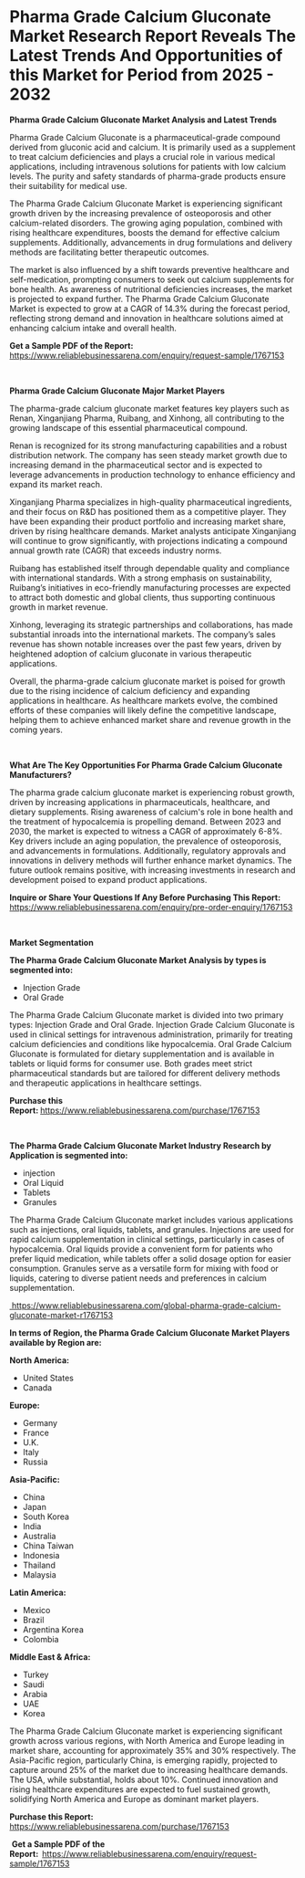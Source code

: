 <p><h1>Pharma Grade Calcium Gluconate Market Research Report Reveals The Latest Trends And Opportunities of this Market for Period from 2025 - 2032</h1></p><p><strong>Pharma Grade Calcium Gluconate Market Analysis and Latest Trends</strong></p>
<p><p>Pharma Grade Calcium Gluconate is a pharmaceutical-grade compound derived from gluconic acid and calcium. It is primarily used as a supplement to treat calcium deficiencies and plays a crucial role in various medical applications, including intravenous solutions for patients with low calcium levels. The purity and safety standards of pharma-grade products ensure their suitability for medical use.</p><p>The Pharma Grade Calcium Gluconate Market is experiencing significant growth driven by the increasing prevalence of osteoporosis and other calcium-related disorders. The growing aging population, combined with rising healthcare expenditures, boosts the demand for effective calcium supplements. Additionally, advancements in drug formulations and delivery methods are facilitating better therapeutic outcomes.</p><p>The market is also influenced by a shift towards preventive healthcare and self-medication, prompting consumers to seek out calcium supplements for bone health. As awareness of nutritional deficiencies increases, the market is projected to expand further. The Pharma Grade Calcium Gluconate Market is expected to grow at a CAGR of 14.3% during the forecast period, reflecting strong demand and innovation in healthcare solutions aimed at enhancing calcium intake and overall health.</p></p>
<p><strong>Get a Sample PDF of the Report:&nbsp;</strong> <a href="https://www.reliablebusinessarena.com/enquiry/request-sample/1767153?utm_campaign=2632&utm_medium=2&utm_source=Github&utm_content=ia&utm_term=19042025&utm_id=pharma-grade-calcium-gluconate">https://www.reliablebusinessarena.com/enquiry/request-sample/1767153</a></p>
<p>&nbsp;</p>
<p><strong>Pharma Grade Calcium Gluconate Major Market Players</strong></p>
<p><p>The pharma-grade calcium gluconate market features key players such as Renan, Xinganjiang Pharma, Ruibang, and Xinhong, all contributing to the growing landscape of this essential pharmaceutical compound.</p><p>Renan is recognized for its strong manufacturing capabilities and a robust distribution network. The company has seen steady market growth due to increasing demand in the pharmaceutical sector and is expected to leverage advancements in production technology to enhance efficiency and expand its market reach.</p><p>Xinganjiang Pharma specializes in high-quality pharmaceutical ingredients, and their focus on R&D has positioned them as a competitive player. They have been expanding their product portfolio and increasing market share, driven by rising healthcare demands. Market analysts anticipate Xinganjiang will continue to grow significantly, with projections indicating a compound annual growth rate (CAGR) that exceeds industry norms.</p><p>Ruibang has established itself through dependable quality and compliance with international standards. With a strong emphasis on sustainability, Ruibang’s initiatives in eco-friendly manufacturing processes are expected to attract both domestic and global clients, thus supporting continuous growth in market revenue.</p><p>Xinhong, leveraging its strategic partnerships and collaborations, has made substantial inroads into the international markets. The company’s sales revenue has shown notable increases over the past few years, driven by heightened adoption of calcium gluconate in various therapeutic applications.</p><p>Overall, the pharma-grade calcium gluconate market is poised for growth due to the rising incidence of calcium deficiency and expanding applications in healthcare. As healthcare markets evolve, the combined efforts of these companies will likely define the competitive landscape, helping them to achieve enhanced market share and revenue growth in the coming years.</p></p>
<p>&nbsp;</p>
<p><strong>What Are The Key Opportunities For Pharma Grade Calcium Gluconate Manufacturers?</strong></p>
<p><p>The pharma grade calcium gluconate market is experiencing robust growth, driven by increasing applications in pharmaceuticals, healthcare, and dietary supplements. Rising awareness of calcium's role in bone health and the treatment of hypocalcemia is propelling demand. Between 2023 and 2030, the market is expected to witness a CAGR of approximately 6-8%. Key drivers include an aging population, the prevalence of osteoporosis, and advancements in formulations. Additionally, regulatory approvals and innovations in delivery methods will further enhance market dynamics. The future outlook remains positive, with increasing investments in research and development poised to expand product applications.</p></p>
<p><strong>Inquire or Share Your Questions If Any Before Purchasing This Report:</strong> <a href="https://www.reliablebusinessarena.com/enquiry/pre-order-enquiry/1767153?utm_campaign=2632&utm_medium=2&utm_source=Github&utm_content=ia&utm_term=19042025&utm_id=pharma-grade-calcium-gluconate">https://www.reliablebusinessarena.com/enquiry/pre-order-enquiry/1767153</a></p>
<p>&nbsp;</p>
<p><strong>Market Segmentation</strong></p>
<p><strong>The Pharma Grade Calcium Gluconate Market Analysis by types is segmented into:</strong></p>
<p><ul><li>Injection Grade</li><li>Oral Grade</li></ul></p>
<p><p>The Pharma Grade Calcium Gluconate market is divided into two primary types: Injection Grade and Oral Grade. Injection Grade Calcium Gluconate is used in clinical settings for intravenous administration, primarily for treating calcium deficiencies and conditions like hypocalcemia. Oral Grade Calcium Gluconate is formulated for dietary supplementation and is available in tablets or liquid forms for consumer use. Both grades meet strict pharmaceutical standards but are tailored for different delivery methods and therapeutic applications in healthcare settings.</p></p>
<p><strong>Purchase this Report:&nbsp;</strong><a href="https://www.reliablebusinessarena.com/purchase/1767153?utm_campaign=2632&utm_medium=2&utm_source=Github&utm_content=ia&utm_term=19042025&utm_id=pharma-grade-calcium-gluconate">https://www.reliablebusinessarena.com/purchase/1767153</a></p>
<p>&nbsp;</p>
<p><strong>The Pharma Grade Calcium Gluconate Market Industry Research by Application is segmented into:</strong></p>
<p><ul><li>injection</li><li>Oral Liquid</li><li>Tablets</li><li>Granules</li></ul></p>
<p><p>The Pharma Grade Calcium Gluconate market includes various applications such as injections, oral liquids, tablets, and granules. Injections are used for rapid calcium supplementation in clinical settings, particularly in cases of hypocalcemia. Oral liquids provide a convenient form for patients who prefer liquid medication, while tablets offer a solid dosage option for easier consumption. Granules serve as a versatile form for mixing with food or liquids, catering to diverse patient needs and preferences in calcium supplementation.</p></p>
<p><a href="https://www.reliablebusinessarena.com/global-pharma-grade-calcium-gluconate-market-r1767153?utm_campaign=2632&utm_medium=2&utm_source=Github&utm_content=ia&utm_term=19042025&utm_id=pharma-grade-calcium-gluconate">&nbsp;https://www.reliablebusinessarena.com/global-pharma-grade-calcium-gluconate-market-r1767153</a></p>
<p><strong>In terms of Region, the Pharma Grade Calcium Gluconate Market Players available by Region are:</strong></p>
<p>
    <p> <strong> North America: </strong>
        <ul>
            <li>United States</li>
            <li>Canada</li>
        </ul>
        </p> 
    <p> <strong> Europe: </strong>
        <ul>
            <li>Germany</li>
            <li>France</li>
            <li>U.K.</li>
            <li>Italy</li>
            <li>Russia</li>
        </ul>
        </p> 
    <p> <strong> Asia-Pacific: </strong>
        <ul>
            <li>China</li>
            <li>Japan</li>
            <li>South Korea</li>
            <li>India</li>
            <li>Australia</li>
            <li>China Taiwan</li>
            <li>Indonesia</li>
            <li>Thailand</li>
            <li>Malaysia</li>
        </ul>
        </p> 
    <p> <strong> Latin America: </strong>
        <ul>
            <li>Mexico</li>
            <li>Brazil</li>
            <li>Argentina Korea</li>
            <li>Colombia</li>
        </ul>
        </p> 
    <p> <strong> Middle East & Africa: </strong>
        <ul>
            <li>Turkey</li>
            <li>Saudi</li>
            <li>Arabia</li>
            <li>UAE</li>
            <li>Korea</li>
        </ul>
    </p>
    </p>
<p><p>The Pharma Grade Calcium Gluconate market is experiencing significant growth across various regions, with North America and Europe leading in market share, accounting for approximately 35% and 30% respectively. The Asia-Pacific region, particularly China, is emerging rapidly, projected to capture around 25% of the market due to increasing healthcare demands. The USA, while substantial, holds about 10%. Continued innovation and rising healthcare expenditures are expected to fuel sustained growth, solidifying North America and Europe as dominant market players.</p></p>
<p><strong>Purchase this Report: </strong><a href="https://www.reliablebusinessarena.com/purchase/1767153?utm_campaign=2632&utm_medium=2&utm_source=Github&utm_content=ia&utm_term=19042025&utm_id=pharma-grade-calcium-gluconate">https://www.reliablebusinessarena.com/purchase/1767153</a></p>
<p>&nbsp;<strong>Get a Sample PDF of the Report:&nbsp;&nbsp;</strong><a href="https://www.reliablebusinessarena.com/enquiry/request-sample/1767153?utm_campaign=2632&utm_medium=2&utm_source=Github&utm_content=ia&utm_term=19042025&utm_id=pharma-grade-calcium-gluconate">https://www.reliablebusinessarena.com/enquiry/request-sample/1767153</a></p>
<p><strong></strong></p>
<p><p></p><p></p><p></p></p>